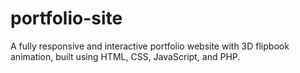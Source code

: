 # portfolio-site
A fully responsive and interactive portfolio website with 3D flipbook animation, built using HTML, CSS, JavaScript, and PHP.
